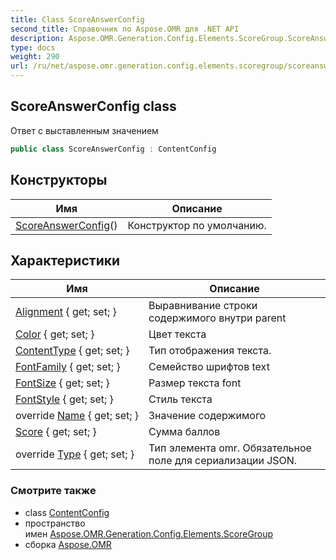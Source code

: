 ```yaml
---
title: Class ScoreAnswerConfig
second_title: Справочник по Aspose.OMR для .NET API
description: Aspose.OMR.Generation.Config.Elements.ScoreGroup.ScoreAnswerConfig сорт. Ответ с выставленным значением
type: docs
weight: 290
url: /ru/net/aspose.omr.generation.config.elements.scoregroup/scoreanswerconfig/
---
```

## ScoreAnswerConfig class

Ответ с выставленным значением

```csharp
public class ScoreAnswerConfig : ContentConfig
```

## Конструкторы

| Имя | Описание |
| --- | --- |
| [ScoreAnswerConfig](scoreanswerconfig/)() | Конструктор по умолчанию. |

## Характеристики

| Имя | Описание |
| --- | --- |
| [Alignment](../../aspose.omr.generation.config.elements/contentconfig/alignment/) { get; set; } | Выравнивание строки содержимого внутри parent |
| [Color](../../aspose.omr.generation.config.elements/contentconfig/color/) { get; set; } | Цвет текста |
| [ContentType](../../aspose.omr.generation.config.elements/contentconfig/contenttype/) { get; set; } | Тип отображения текста. |
| [FontFamily](../../aspose.omr.generation.config.elements/contentconfig/fontfamily/) { get; set; } | Семейство шрифтов text |
| [FontSize](../../aspose.omr.generation.config.elements/contentconfig/fontsize/) { get; set; } | Размер текста font |
| [FontStyle](../../aspose.omr.generation.config.elements/contentconfig/fontstyle/) { get; set; } | Стиль текста |
| override [Name](../../aspose.omr.generation.config.elements/contentconfig/name/) { get; set; } | Значение содержимого |
| [Score](../../aspose.omr.generation.config.elements.scoregroup/scoreanswerconfig/score/) { get; set; } | Сумма баллов |
| override [Type](../../aspose.omr.generation.config.elements.scoregroup/scoreanswerconfig/type/) { get; set; } | Тип элемента omr. Обязательное поле для сериализации JSON. |

### Смотрите также

* class [ContentConfig](../../aspose.omr.generation.config.elements/contentconfig/)
* пространство имен [Aspose.OMR.Generation.Config.Elements.ScoreGroup](../../aspose.omr.generation.config.elements.scoregroup/)
* сборка [Aspose.OMR](../../)


